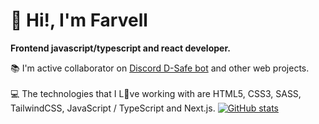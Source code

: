 # 👋 Hi!, I'm Farvell 
**Frontend javascript/typescript and react developer.** <br>

 📚 I'm active collaborator on <a href="https://discordsafe.com/">Discord D-Safe bot</a> and other web projects.<br><br>
 💻 The technologies that I L💛ve working with are HTML5, CSS3, SASS, TailwindCSS, JavaScript / TypeScript and Next.js.
[![GitHub stats](https://github-readme-stats.vercel.app/api?username=farvellhub)](https://github.com/farvellhub/github-readme-stats)
